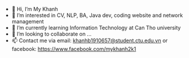 - 👋 Hi, I’m My Khanh
- 👀 I’m interested in CV, NLP, BA, Java dev, coding website and network management
- 🌱 I’m currently learning Information Technology at Can Tho university
- 💞️ I’m looking to collaborate on ...
- 📫 Contact me via email: khanhb1910657@student.ctu.edu.vn or facebook: https://www.facebook.com/mykhanh2k1

<!---
ntmkhanh/ntmkhanh is a ✨ special ✨ repository because its `README.md` (this file) appears on your GitHub profile.
You can click the Preview link to take a look at your changes.
--->
